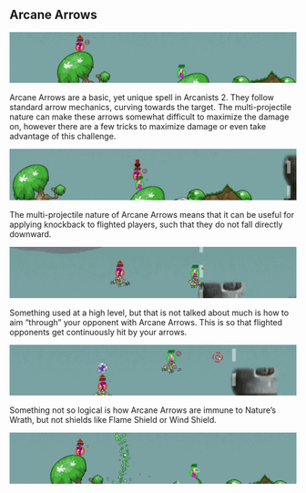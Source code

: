 ## Arcane Arrows

![arrows1](https://raw.githubusercontent.com/1IlIl/wikidata/main/arcane/gifs/arcanearrows.gif)

Arcane Arrows are a basic, yet unique spell in Arcanists 2. They follow standard arrow mechanics, curving towards the target. The multi-projectile nature can make these arrows somewhat difficult to maximize the damage on, however there are a few tricks to maximize damage or even take advantage of this challenge.

![arrows2](https://raw.githubusercontent.com/1IlIl/wikidata/main/arcane/gifs/arcanearrows2.gif)

The multi-projectile nature of Arcane Arrows means that it can be useful for applying knockback to flighted players, such that they do not fall directly downward.

![arrows3](https://raw.githubusercontent.com/1IlIl/wikidata/main/arcane/gifs/arcanearrows3.gif)

Something used at a high level, but that is not talked about much is how to aim “through” your opponent with Arcane Arrows. This is so that flighted opponents get continuously hit by your arrows.

![arrows4](https://raw.githubusercontent.com/1IlIl/wikidata/main/arcane/gifs/arcanearrows4.gif)

Something not so logical is how Arcane Arrows are immune to Nature’s Wrath, but not shields like Flame Shield or Wind Shield.

![arrows5](https://raw.githubusercontent.com/1IlIl/wikidata/main/arcane/gifs/arcanearrows5.gif)
<br />

